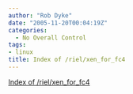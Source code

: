 ```yaml
---
author: "Rob Dyke"
date: "2005-11-20T00:04:19Z"
categories:
  - No Overall Control
tags:
- linux
title: Index of /riel/xen_for_fc4
---
```

[Index of /riel/xen\_for\_fc4](http://people.redhat.com/riel/xen_for_fc4/)
